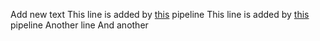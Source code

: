 Add new text
This line is added by [this](https://github.com/mattermost/test-private-project/actions/runs/8718396494) pipeline
This line is added by [this](https://github.com/mattermost/test-private-project/actions/runs/8718396494) pipeline
Another line
And another
